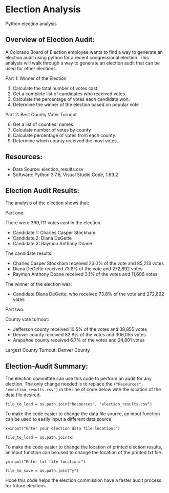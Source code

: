 # Election Analysis
Python election analysis
## Overview of Election Audit:
A Colorado Board of Election employee wants to find a way to generate an election audit using python for a recent congressional election. This analysis will walk through a way to generate an election audit that can be used for other elections.

Part 1: Winner of the Election
1. Calculate the total number of votes cast. 
2. Get a complete list of candidates who received votes. 
4. Calculate the percentage of votes each candidate won. 
5. Determine the winner of the election based on popular vote

Part 2: Best County Voter Turnout

6. Get a list of counties' names
7. Calculate number of votes by county 
9. Calculate percentage of votes from each county.
8. Determine which county received the most votes.

## Resources: 
- Data Source: election_results.csv
- Software: Python 3.7.6, Visual Studio Code, 1.63.2

## Election Audit Results:
The analysis of the election shows that:

Part one:

There were 369,711 votes cast in the election. 
- Candidate 1: Charles Casper Stockham
- Candidate 2: Diana DeGette
- Candidate 3: Raymon Anthony Doane

The candidate results:
- Charles Casper Stockham received 23.0% of the vote and 85,213 votes
- Diana DeGette received 73.8% of the vote and 272,892 votes
- Raymon Anthony Doane received 3.1% of the votes and 11,606 votes

The winner of the election was:
- Candidate Diana DeGette, who received 73.8% of the vote and 272,892 votes

Part two:

County vote turnout:
- Jefferson county received 10.5% of the votes and 38,855 votes
- Denver county received 82.8% of the votes and 306,055 votes
- Arapahoe county received 6.7% of the votes and 24,801 votes

Largest County Turnout: Denver County

## Election-Audit Summary:
The election committee can use this code to perform an audit for any election. The only change needed is to replace the `("Resources", "exection_results.csv")` in the line of code below with the location of the data file desired.  

`file_to_load = os.path.join("Resources", "election_results.csv")`

To make the code easier to change the data file source, an input function can be used to easily input a different data source. 

`x=input("Enter your election data file location:")`

`file_to_load = os.path.join(x)`

To make the code easier to change the location of printed election results, an input function can be used to change the location of the printed txt file.

`y=input("Enter txt file location:")`

`file_to_save = os.path.join("y")`

Hope this code helps the election commission have a faster audit process for future elections.

